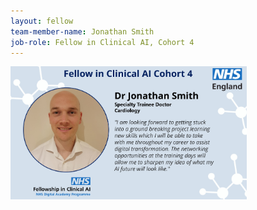 ```yaml
---
layout: fellow
team-member-name: Jonathan Smith
job-role: Fellow in Clinical AI, Cohort 4
---
```

<img src="/assets/img/fellow/card/jonathan-smith-quote.jpg" alt="Alt text" style="width:75%;">